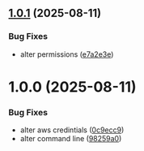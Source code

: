 ## [1.0.1](https://github.com/Gustavoabreu94/rocketseat-ci-api/compare/v1.0.0...v1.0.1) (2025-08-11)


### Bug Fixes

* alter permissions ([e7a2e3e](https://github.com/Gustavoabreu94/rocketseat-ci-api/commit/e7a2e3e44cd57e613f97591098e048b62ffb3250))

# 1.0.0 (2025-08-11)


### Bug Fixes

* alter aws credintials ([0c9ecc9](https://github.com/Gustavoabreu94/rocketseat-ci-api/commit/0c9ecc9a35efc619e10fe6e1ff4f762199552de7))
* alter command line ([98259a0](https://github.com/Gustavoabreu94/rocketseat-ci-api/commit/98259a0140bdf8f0f1288cfac16d5cec263af587))
